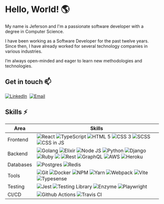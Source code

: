 <h1>Hello, World! 🌎</h1>

<p>My name is Jeferson and I'm a passionate software developer with a degree in Computer Science.</p>

<p>I have been working as a Software Developer for the past twelve years. Since then, I have already worked for several technology companies in various industries.</p>

<p>I’m always open-minded and eager to learn new methodologies and technologies.</p>

<h2>Get in touch 📫</h2>
<p>
  <a target="_blank" href="https://br.linkedin.com/in/calazans10" aria-label="Contact via LinkedIn "><img src="https://img.shields.io/badge/linkedin-%230077B5.svg?&style=for-the-badge&logo=linkedin&logoColor=white" alt="LinkedIn"></a>&nbsp;
  <a href="mailto:calazans10@gmail.com?subject=Hello%20Jeferson,%20From%20Github" aria-label="Contact via Email"><img src="https://img.shields.io/badge/Gmail-D14836?style=for-the-badge&logo=gmail&logoColor=white" alt="Email"></a>&nbsp;
</p>

<h2>Skills ⚡️</h2>
<table>
    <thead>
        <tr>
            <th>Area</th>
            <th>Skills</th>
        </tr>
    </thead>
    <tbody>
        <tr>
            <td>Frontend</td>
            <td>
                <img src="https://img.shields.io/badge/React-20232A?style=for-the-badge&logo=react&logoColor=61DAFB" alt="React">
                <img src="https://img.shields.io/badge/TypeScript-007ACC?style=for-the-badge&logo=typescript&logoColor=white" alt="TypeScript">
                <img src="https://img.shields.io/badge/HTML5-E34F26?style=for-the-badge&logo=html5&logoColor=white" alt="HTML 5">
                <img src="https://img.shields.io/badge/CSS3-1572B6?style=for-the-badge&logo=css3&logoColor=white" alt="CSS 3">
                <img src="https://img.shields.io/badge/SCSS-d0649b?style=for-the-badge&logo=sass&logoColor=white" alt="SCSS">
                <img src="https://img.shields.io/badge/CSS_in_JS-f7df1c?style=for-the-badge&logo=javascript&logoColor=black" alt="CSS in JS">
            </td>
        </tr>
        <tr>
            <td>Backend</td>
            <td>
                <img src="https://img.shields.io/badge/go-%2300ADD8.svg?style=for-the-badge&logo=go&logoColor=white"  alt="Golang">
                <img src="https://img.shields.io/badge/elixir-%234B275F.svg?style=for-the-badge&logo=elixir&logoColor=white"  alt="Elixir">
                <img src="https://img.shields.io/badge/node.js-6DA55F?style=for-the-badge&logo=node.js&logoColor=white"  alt="Node JS">
                <img src="https://img.shields.io/badge/python-3670A0?style=for-the-badge&logo=python&logoColor=ffdd54"  alt="Python">
                <img src="https://img.shields.io/badge/django-%23092E20.svg?style=for-the-badge&logo=django&logoColor=white"  alt="Django">
                <img src="https://img.shields.io/badge/ruby-%23CC342D.svg?style=for-the-badge&logo=ruby&logoColor=white"  alt="Ruby">
                <img src="https://img.shields.io/badge/rails-%23CC0000.svg?style=for-the-badge&logo=ruby-on-rails&logoColor=white  alt="Rails">
                <img src="https://img.shields.io/badge/REST-078eca?style=for-the-badge&logo=json&logoColor=white"  alt="Rest">
                <img src="https://img.shields.io/badge/GraphQL-e534ab?style=for-the-badge&logo=graphql&logoColor=white"  alt="GraphQL">
                <img src="https://img.shields.io/badge/AWS-ff9a01?style=for-the-badge&logo=amazonaws&logoColor=white" alt="AWS">
                <img src="https://img.shields.io/badge/heroku-%23430098.svg?style=for-the-badge&logo=heroku&logoColor=white)" alt="Heroku">
            </td>
        </tr>
        <tr>
            <td>Databases</td>
            <td>
                <img src="https://img.shields.io/badge/postgres-%23316192.svg?style=for-the-badge&logo=postgresql&logoColor=whitee" alt="Postgres">
                <img src="https://img.shields.io/badge/redis-%23DD0031.svg?style=for-the-badge&logo=redis&logoColor=white" alt="Redis">
            </td>
        </tr>
        <tr>
            <td>Tools</td>
            <td>
                <img src="https://img.shields.io/badge/GIT-f34f29?style=for-the-badge&logo=git&logoColor=white" alt="Git">
                <img src="https://img.shields.io/badge/docker-%230db7ed.svg?style=for-the-badge&logo=docker&logoColor=white" alt="Docker">
                <img src="https://img.shields.io/badge/NPM-cd3533?style=for-the-badge&logo=npm&logoColor=white" alt="NPM">
                <img src="https://img.shields.io/badge/yarn-2c8eba?style=for-the-badge&logo=yarn&logoColor=white" alt="Yarn">
                <img src="https://img.shields.io/badge/webpack-2e4c84?style=for-the-badge&logo=webpack&logoColor=white" alt="Webpack">
                <img src="https://img.shields.io/badge/vite-%23646CFF.svg?style=for-the-badge&logo=vite&logoColor=white" alt="Vite">
                <img src="https://img.shields.io/badge/vite-%23646CFF.svg?style=for-the-badge&logo=typesense&logoColor=white" alt="Typesense">
            </td>
        </tr>
       <tr>
            <td>Testing</td>
            <td>
                <img src="https://img.shields.io/badge/Jest-C21325?style=for-the-badge&logo=jest&logoColor=white" alt="Jest">
                <img src="https://img.shields.io/badge/Testing_Library-f5403f?style=for-the-badge&logo=testinglibrary&logoColor=white" alt="Testing Library">
                <img src="https://img.shields.io/badge/Enzyme-fe4669?style=for-the-badge&logo=airbnb&logoColor=white" alt="Enzyme">
                <img src="https://img.shields.io/badge/Playwright-45ba4b?style=for-the-badge&logo=playwright&logoColor=white" alt="Playwright">
            </td>
        </tr>
        <tr>
            <td>CI/CD</td>
            <td>
                <img src="https://img.shields.io/badge/Github%20Actions-002f67?style=for-the-badge&logo=githubactions&logoColor=white" alt="Github Actions">                
                <img src="https://img.shields.io/badge/travis%20ci-%232B2F33.svg?style=for-the-badge&logo=travis&logoColor=white" alt="Travis CI">
            </td>
        </tr>
    </tbody>
</table>
